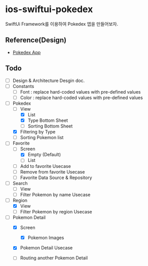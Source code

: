 # ios-swiftui-pokedex

SwiftUi Framework를 이용하여 Pokedex 앱을 만들어보자.

## Reference(Design)

- [Pokedex App](https://www.figma.com/community/file/1202971127473077147)

## Todo

- [ ] Design & Architecture Desgin doc.
- [ ] Constants
  - [ ] Font : replace hard-coded values with pre-defined values
  - [ ] Color : replace hard-coded values with pre-defined values
- [ ] Pokedex
  - [ ] View
    - [x] List
    - [x] Type Bottom Sheet
    - [ ] Sorting Bottom Sheet
  - [x] Filtering by Type
  - [ ] Sorting Pokemon list
- [ ] Favorite
  - [ ] Screen
    - [x] Empty (Default)
    - [ ] List
  - [ ] Add to favorite Usecase
  - [ ] Remove from favorite Usecase
  - [ ] Favorite Data Source & Repository
- [ ] Search
  - [ ] View
  - [ ] Filter Pokemon by name Usecase
- [ ] Region
  - [x] View
  - [ ] Filter Pokemon by region Usecase
- [ ] Pokemon Detail
  - [x] Screen
    - [x] Pokemon Images
  - [x] Pokemon Detail Usecase
  - [ ] Routing another Pokemon Detail
     

